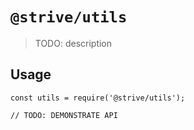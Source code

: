 # `@strive/utils`

> TODO: description

## Usage

```
const utils = require('@strive/utils');

// TODO: DEMONSTRATE API
```
